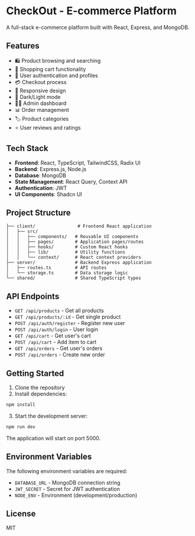 
# CheckOut - E-commerce Platform

A full-stack e-commerce platform built with React, Express, and MongoDB.

## Features

- 🛍️ Product browsing and searching 
- 🛒 Shopping cart functionality
- 👤 User authentication and profiles
- 💳 Checkout process
- 📱 Responsive design
- 🌙 Dark/Light mode
- 👨‍💼 Admin dashboard
- 📊 Order management
- 🏷️ Product categories
- ⭐ User reviews and ratings

## Tech Stack

- **Frontend**: React, TypeScript, TailwindCSS, Radix UI
- **Backend**: Express.js, Node.js
- **Database**: MongoDB
- **State Management**: React Query, Context API
- **Authentication**: JWT
- **UI Components**: Shadcn UI

## Project Structure

```
├── client/                # Frontend React application
│   ├── src/
│   │   ├── components/   # Reusable UI components
│   │   ├── pages/        # Application pages/routes
│   │   ├── hooks/        # Custom React hooks
│   │   ├── lib/          # Utility functions
│   │   └── context/      # React context providers
├── server/               # Backend Express application
│   ├── routes.ts         # API routes
│   └── storage.ts        # Data storage logic
└── shared/               # Shared TypeScript types
```

## API Endpoints

- `GET /api/products` - Get all products
- `GET /api/products/:id` - Get single product
- `POST /api/auth/register` - Register new user
- `POST /api/auth/login` - User login
- `GET /api/cart` - Get user's cart
- `POST /api/cart` - Add item to cart
- `GET /api/orders` - Get user's orders
- `POST /api/orders` - Create new order

## Getting Started

1. Clone the repository
2. Install dependencies:
```bash
npm install
```

3. Start the development server:
```bash
npm run dev
```

The application will start on port 5000.

## Environment Variables

The following environment variables are required:

- `DATABASE_URL` - MongoDB connection string
- `JWT_SECRET` - Secret for JWT authentication
- `NODE_ENV` - Environment (development/production)

## License

MIT
